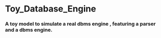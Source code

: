 # Toy_Database_Engine
### A toy model to simulate a real dbms engine , featuring a parser and a dbms engine.
